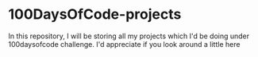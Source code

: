 # 100DaysOfCode-projects
In this repository, I will be storing all my projects which I'd be doing under 100daysofcode challenge. I'd appreciate if you look around a little here

